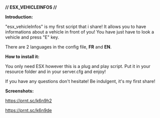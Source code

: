 **// ESX_VEHICLEINFOS //**

**Introduction:**

"esx_vehicleInfos" is my first script that i share! It allows you to have informations about a vehicle in front of you! You have just have to look a vehicle and press "E" key.

There are 2 languages in the config file, **FR** and **EN**.

**How to install it:**

You only need ESX however this is a plug and play script. Put it in your resource folder and in your server.cfg and enjoy!

If you have any questions don't hesitate! Be indulgent, it's my first share!

**Screenshots:**

https://prnt.sc/k6n9h2

https://prnt.sc/k6n9de

